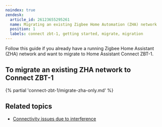 ```yaml
---
noindex: true
zendesk:
  article_id: 26123655295261
  name: Migrating an existing Zigbee Home Automation (ZHA) network
  position: 1
  labels: connect zbt-1, getting started, migrate, migration
---
```


Follow this guide if you already have a running Zigbee Home Assistant (ZHA) network and want to migrate to Home Assistant Connect&nbsp;ZBT-1.

## To migrate an existing ZHA network to Connect&nbsp;ZBT-1

{% partial 'connect-zbt-1/migrate-zha-only.md' %}

## Related topics

- [Connectivity issues due to interference](/hc/en-us/articles/26124431414557)

